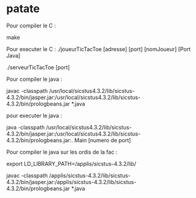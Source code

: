 # patate

Pour compiler le C :

make

Pour executer le C :
./joueurTicTacToe [adresse] [port] [nomJoueur] [Port Java]

./serveurTicTacToe [port]


Pour compiler le java : 

javac -classpath /usr/local/sicstus4.3.2/lib/sicstus-4.3.2/bin/jasper.jar:/usr/local/sicstus4.3.2/lib/sicstus-4.3.2/bin/prologbeans.jar *.java

pour executer le java : 

java -classpath /usr/local/sicstus4.3.2/lib/sicstus-4.3.2/bin/jasper.jar:/usr/local/sicstus4.3.2/lib/sicstus-4.3.2/bin/prologbeans.jar:. Main [numero de port]

Pour compiler le java sur les ordis de la fac :

export LD_LIBRARY_PATH=/applis/sicstus-4.3.2/lib/ 

javac -classpath /applis/sicstus-4.3.2/lib/sicstus-4.3.2/bin/jasper.jar:/applis/sicstus-4.3.2/lib/sicstus-4.3.2/bin/prologbeans.jar *.java
